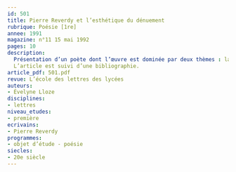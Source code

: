 ```yaml
---
id: 501
title: Pierre Reverdy et l’esthétique du dénuement
rubrique: Poésie [1re]
annee: 1991
magazine: n°11 15 mai 1992
pages: 10
description: 
  Présentation d’un poète dont l’œuvre est dominée par deux thèmes : la mort et le temps. Poésie du dénuement qui associe parole et éthique, esthétique et ouverture au monde.
  L’article est suivi d’une bibliographie.
article_pdf: 501.pdf
revue: L’école des lettres des lycées
auteurs:
- Évelyne Lloze
disciplines:
- lettres
niveau_etudes:
- première
ecrivains:
- Pierre Reverdy
programmes:
- objet d’étude - poésie
siecles:
- 20e siècle
---
```

